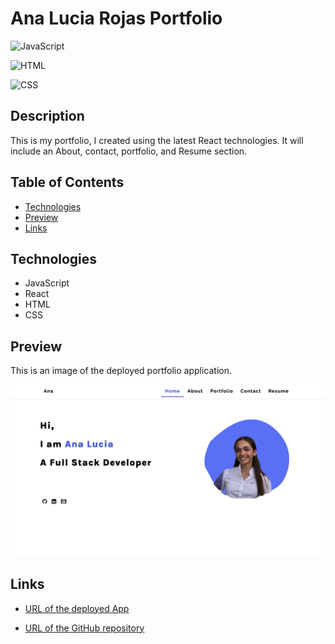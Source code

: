# Ana Lucia Rojas Portfolio 

![JavaScript](https://img.shields.io/badge/JavaScript-78.1%20%25-yellow)

![HTML](https://img.shields.io/badge/HTML-9.8%20%25-orange)

![CSS](https://img.shields.io/badge/CSS-12.1%20%25-purple)

## Description

This is my portfolio, I created using the latest React technologies. It will include an About, contact, portfolio, and Resume section. 

## Table of Contents

* [Technologies](#technologies)
* [Preview](#preview)
* [Links](#links)

## Technologies

* JavaScript
* React
* HTML
* CSS 

## Preview

This is an image of the deployed portfolio application.  

![Portfolio App](src/assets/large/preview.png)

## Links

* [URL of the deployed App](https://analuciarojas.github.io/AnaLuciaRojas-Portfolio/)

* [URL of the GitHub repository](https://github.com/analuciarojas/AnaLuciaRojas-Portfolio)


